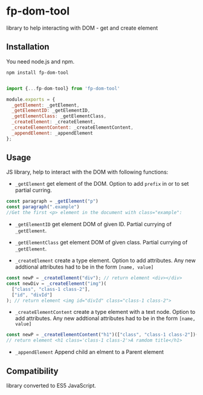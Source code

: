 # fp-dom-tool

library to help interacting with DOM - get and create element

## Installation

You need node.js and npm.

`npm install fp-dom-tool`

```javascript

import {...fp-dom-tool} from 'fp-dom-tool'

module.exports = {
  _getElement: _getElement,
  _getElementID: _getElementID,
  _getElementClass: _getElementClass,
  _createElement: _createElement,
  _createElementContent: _createElementContent,
  _appendElement: _appendElement
};
```

## Usage

JS library, help to interact with the DOM with following functions:

- `_getElement` get element of the DOM. Option to add `prefix` in or to set partial curring.

```javascript
const paragraph = _getElement("p")
const paragraph(".example")
//Get the first <p> element in the document with class="example":
```

- `_getElementID` get element DOM of given ID. Partial currying of `_getElement`.

- `_getElementClass` get element DOM of given class. Partial currying of `_getElement`.
- `_createElement` create a type element. Option to add attributes. Any new addtional attributes had to be in the form `[name, value]`

```javascript
const newP = _createElement("div"); // return element <div></div>
const newDiv = _createElement("img")(
  ["class", "class-1 class-2"],
  ["id", "divId"]
); // return element <img id="divId" class="class-1 class-2">
```

- `_createElementContent` create a type element with a text node. Option to add attributes. Any new addtional attributes had to be in the form `[name, value]`

```javascript
const newP = _createElementContent("h1")(["class", "class-1 class-2"])('A ramdom title';
// return element <h1 class='class-1 class-2'>A ramdom title</h1>
```

- `_appendElement` Append child an elment to a Parent element

## Compatibility

library converted to ES5 JavaScript.
